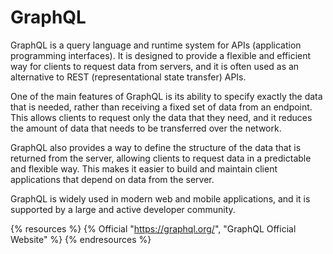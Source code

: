 # GraphQL

GraphQL is a query language and runtime system for APIs (application programming interfaces). It is designed to provide a flexible and efficient way for clients to request data from servers, and it is often used as an alternative to REST (representational state transfer) APIs.

One of the main features of GraphQL is its ability to specify exactly the data that is needed, rather than receiving a fixed set of data from an endpoint. This allows clients to request only the data that they need, and it reduces the amount of data that needs to be transferred over the network.

GraphQL also provides a way to define the structure of the data that is returned from the server, allowing clients to request data in a predictable and flexible way. This makes it easier to build and maintain client applications that depend on data from the server.

GraphQL is widely used in modern web and mobile applications, and it is supported by a large and active developer community.

{% resources %}
  {% Official "https://graphql.org/", "GraphQL Official Website" %}
{% endresources %}
